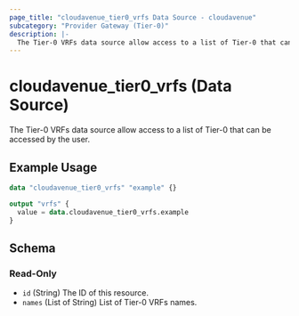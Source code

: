 ```yaml
---
page_title: "cloudavenue_tier0_vrfs Data Source - cloudavenue"
subcategory: "Provider Gateway (Tier-0)"
description: |-
  The Tier-0 VRFs data source allow access to a list of Tier-0 that can be accessed by the user.
---
```


# cloudavenue_tier0_vrfs (Data Source)

The Tier-0 VRFs data source allow access to a list of Tier-0 that can be accessed by the user.

## Example Usage

```terraform
data "cloudavenue_tier0_vrfs" "example" {}

output "vrfs" {
  value = data.cloudavenue_tier0_vrfs.example
}
```

<!-- schema generated by tfplugindocs -->
## Schema

### Read-Only

- `id` (String) The ID of this resource.
- `names` (List of String) List of Tier-0 VRFs names.

